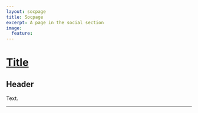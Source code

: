 ```yaml
---
layout: socpage
title: Socpage
excerpt: A page in the social section
image:
  feature:
---
```


# [Title]()

## Header

Text.

---

